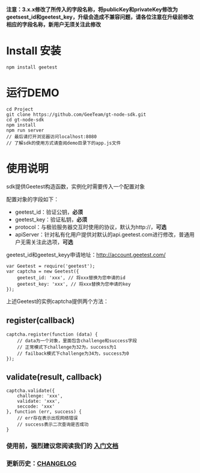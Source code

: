 **注意：3.x.x修改了所传入的字段名称，将publicKey和privateKey修改为geetsest\_id和geetest\_key，升级会造成不兼容问题，请各位注意在升级前修改相应的字段名称，新用户无须关注此修改**

# Install 安装

```
npm install geetest
```

# 运行DEMO

```shell
cd Project
git clone https://github.com/GeeTeam/gt-node-sdk.git
cd gt-node-sdk
npm install
npm run server
// 最后请打开浏览器访问localhost:8080
// 了解sdk的使用方式请查阅demo目录下的app.js文件
```

# 使用说明

sdk提供Geetest构造函数，实例化时需要传入一个配置对象

配置对象的字段如下：

- geetest_id：验证公钥，**必须**
- geetest_key：验证私钥，**必须**
- protocol：与极验服务器交互时使用的协议，默认为http://，**可选**
- apiServer：针对私有化用户提供对默认的api.geetest.com进行修改，普通用户无需关注此选项，**可选**

geetest\_id和geetest\_keyy申请地址：http://account.geetest.com/
```
var Geetest = require('geetest');
var captcha = new Geetest({
    geetest_id: 'xxx', // 将xxx替换为您申请的id
    geetest_key: 'xxx', // 将xxx替换为您申请的key
});
```

上述Geetest的实例captcha提供两个方法：

## register(callback)
```
captcha.register(function (data) {
    // data为一个对象，里面包含challenge和success字段
    // 正常模式下challenge为32为，success为1
    // failback模式下challenge为34为，success为0
});
```
## validate(result, callback)
```
captcha.validate({
    challenge: 'xxx',
    validate: 'xxx',
    seccode: 'xxx'
}, function (err, success) {
    // err存在表示出现网络错误
    // success表示二次查询是否成功
}
```


### 使用前，强烈建议您阅读我们的 [入门文档](http://www.geetest.com/install/sections/idx-main-frame.html)

### 更新历史：[CHANGELOG](CHANGELOG.md)

